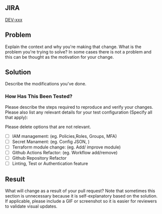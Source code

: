 ## JIRA
[DEV-xxx](https://candorventures.atlassian.net/browse/DEV-xxx)

## Problem

Explain the context and why you're making that change.  What is the problem you're trying to solve? In some cases there is not a problem and this can be thought as the motivation for your change.

## Solution

Describe the modifications you've done.

### How Has This Been Tested?

Please describe the steps required to reproduce and verify your changes. Please also list any relevant details for your test configuration (Specify all that apply):

Please delete options that are not relevant.
- [ ] IAM management: (eg. Policies,Roles, Groups, MFA)
- [ ] Secret Manament: (eg. Config JSON, )
- [ ] Terraform module change: (eg. Add/ improve module)
- [ ] Github Actions Refactor: (eg. Workflow add/remove)
- [ ] Github Repository Refactor
- [ ] Linting, Test or Authentication feature

## Result

What will change as a result of your pull request? Note that sometimes this section is unnecessary because it is self-explanatory based on the solution.
If applicable, please include a GIF or screenshot so it is easier for reviewers to validate visual updates.